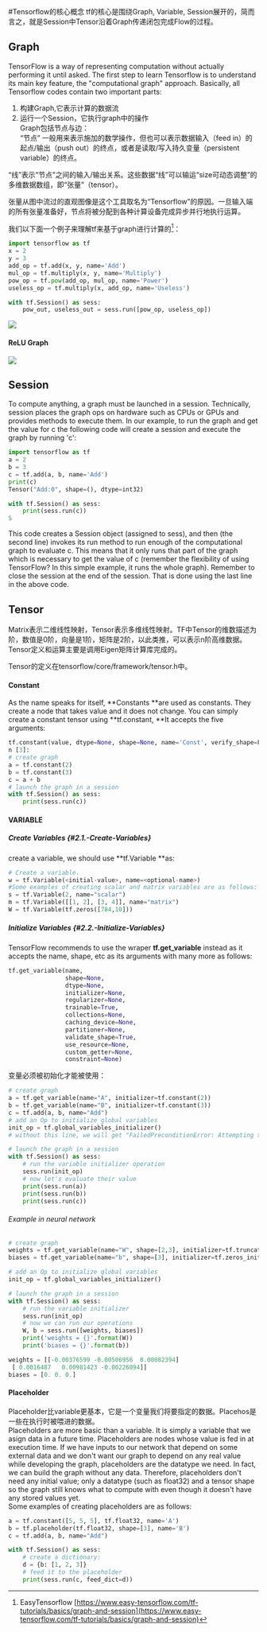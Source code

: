 #Tensorflow的核心概念
tf的核心是围绕Graph, Variable, Session展开的，简而言之，就是Session中Tensor沿着Graph传递闭包完成Flow的过程。

## Graph

TensorFlow is a way of representing computation without actually performing it until asked. The first step to learn Tensorflow is to understand its main key feature, the "computational graph" approach. Basically, all Tensorflow codes contain two important parts:  
1. 构建Graph,它表示计算的数据流  
2. 运行一个Session，它执行graph中的操作  
Graph包括节点与边：  
“节点” 一般用来表示施加的数学操作，但也可以表示数据输入（feed in）的起点/输出（push out）的终点，或者是读取/写入持久变量（persistent variable）的终点。

“线”表示“节点”之间的输入/输出关系。这些数据“线”可以输运“size可动态调整”的多维数据数组，即“张量”（tensor）。

张量从图中流过的直观图像是这个工具取名为“Tensorflow”的原因。一旦输入端的所有张量准备好，节点将被分配到各种计算设备完成异步并行地执行运算。

我们以下面一个例子来理解tf来基于graph进行计算的[^1]：

```py
import tensorflow as tf
x = 2
y = 3
add_op = tf.add(x, y, name='Add')
mul_op = tf.multiply(x, y, name='Multiply')
pow_op = tf.pow(add_op, mul_op, name='Power')
useless_op = tf.multiply(x, add_op, name='Useless')

with tf.Session() as sess:
    pow_out, useless_out = sess.run([pow_op, useless_op])
```

![](/assets/tf_graph_ex1.png) 

#### ReLU Graph

![](/assets/Graph_ReLU.png)

## Session
To compute anything, a graph must be launched in a session. Technically, session places the graph ops on hardware such as CPUs or GPUs and provides methods to execute them. In our example, to run the graph and get the value for c the following code will create a session and execute the graph by running 'c':  

```py
import tensorflow as tf
a = 2
b = 3
c = tf.add(a, b, name='Add')
print(c)  
Tensor("Add:0", shape=(), dtype=int32)  
```


```py
with tf.Session() as sess:
    print(sess.run(c))
5
```  
This code creates a Session object (assigned to sess), and then (the second line) invokes its run method to run enough of the computational graph to evaluate c. This means that it only runs that part of the graph which is necessary to get the value of c (remember the flexibility of using TensorFlow? In this simple example, it runs the whole graph). Remember to close the session at the end of the session. That is done using the last line in the above code.  

## Tensor

Matrix表示二维线性映射，Tensor表示多维线性映射。TF中Tensor的维数描述为阶，数值是0阶，向量是1阶，矩阵是2阶，以此类推，可以表示n阶高维数据。  
Tensor定义和运算主要是调用Eigen矩阵计算库完成的。

Tensor的定义在tensorflow/core/framework/tensor.h中。

#### Constant

As the name speaks for itself, **Constants  **are used as constants. They create a node that takes value and it does not change. You can simply create a constant tensor using  **tf.constant, **It accepts the five arguments:

```py
tf.constant(value, dtype=None, shape=None, name='Const', verify_shape=False)
n [3]:
# create graph
a = tf.constant(2)
b = tf.constant(3)
c = a + b
# launch the graph in a session
with tf.Session() as sess:
    print(sess.run(c))
```

#### VARIABLE

##### Create Variables {#2.1.-Create-Variables}

create a variable, we should use **tf.Variable **as:

```py
# Create a variable.
w = tf.Variable(<initial-value>, name=<optional-name>)
#Some examples of creating scalar and matrix variables are as follows:
s = tf.Variable(2, name="scalar") 
m = tf.Variable([[1, 2], [3, 4]], name="matrix") 
W = tf.Variable(tf.zeros([784,10]))
```

##### Initialize Variables {#2.2.-Initialize-Variables}

TensorFlow recommends to use the wraper **tf.get\_variable** instead as it accepts the name, shape, etc as its arguments with many more as follows:

```py
tf.get_variable(name,
                shape=None,
                dtype=None,
                initializer=None,
                regularizer=None,
                trainable=True,
                collections=None,
                caching_device=None,
                partitioner=None,
                validate_shape=True,
                use_resource=None,
                custom_getter=None,
                constraint=None)
```

变量必须被初始化才能被使用：

```py
# create graph
a = tf.get_variable(name="A", initializer=tf.constant(2))
b = tf.get_variable(name="B", initializer=tf.constant(3))
c = tf.add(a, b, name="Add")
# add an Op to initialize global variables
init_op = tf.global_variables_initializer()
# without this line, we will get "FailedPreconditionError: Attempting to use uninitialized value"

# launch the graph in a session
with tf.Session() as sess:
    # run the variable initializer operation
    sess.run(init_op)
    # now let's evaluate their value
    print(sess.run(a))
    print(sess.run(b))
    print(sess.run(c))
```

###### Example in neural network

```py
# create graph
weights = tf.get_variable(name="W", shape=[2,3], initializer=tf.truncated_normal_initializer(stddev=0.01))
biases = tf.get_variable(name="b", shape=[3], initializer=tf.zeros_initializer())

# add an Op to initialize global variables
init_op = tf.global_variables_initializer()

# launch the graph in a session
with tf.Session() as sess:
    # run the variable initializer
    sess.run(init_op)
    # now we can run our operations
    W, b = sess.run([weights, biases])
    print('weights = {}'.format(W))
    print('biases = {}'.format(b))

weights = [[-0.00376599 -0.00506956  0.00082394]
 [ 0.0016487   0.00981423 -0.00226094]]
biases = [0. 0. 0.]
```

#### Placeholder

Placeholder比variable更基本，它是一个变量我们将要指定的数据。Placehos是一些在执行时被喂进的数据。  
Placeholders are more basic than a variable. It is simply a variable that we asign data in a future time. Placeholders are nodes whose value is fed in at execution time. If we have inputs to our network that depend on some external data and we don't want our graph to depend on any real value while developing the graph, placeholders are the datatype we need. In fact, we can build the graph without any data. Therefore, placeholders don't need any initial value; only a datatype \(such as float32\) and a tensor shape so the graph still knows what to compute with even though it doesn't have any stored values yet.  
Some examples of creating placeholders are as follows:

```py
a = tf.constant([5, 5, 5], tf.float32, name='A')
b = tf.placeholder(tf.float32, shape=[3], name='B')
c = tf.add(a, b, name="Add")

with tf.Session() as sess:
    # create a dictionary:
    d = {b: [1, 2, 3]}
    # feed it to the placeholder
    print(sess.run(c, feed_dict=d))
```


[^1]: EasyTensorflow [https://www.easy-tensorflow.com/tf-tutorials/basics/graph-and-session](https://www.easy-tensorflow.com/tf-tutorials/basics/graph-and-session)

